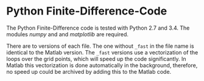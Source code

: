 # Python Finite-Difference-Code

The Python Finite-Difference code is tested with Python 2.7 and 3.4. The modules *numpy* and and *matplotlib* are required.

There are to versions of each file. The one without `_fast` in the file name is identical to the Matlab version. The `_fast` versions use a vectorization of the loops over the grid points, which will speed up the code significantly.
In Matlab this vectorization is done automatically in the background, therefore, no speed up could be archived by adding this to the Matlab code.  
